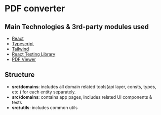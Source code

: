 # PDF converter

## Main Technologies & 3rd-party modules used

- [React](https://react.dev/)
- [Typescript](https://www.typescriptlang.org/)
- [Tailwind](https://tailwindcss.com/)
- [React Testing Library](https://testing-library.com/)
- [PDF Viewer](https://github.com/ansu5555/pdf-viewer-reactjs)

## Structure

- **src/domains**: includes all domain related tools(api layer, consts, types, etc.) for each entity separately.
- **src/domains**: contains app pages, includes related UI components & tests
- **src/utils**: includes common utils
